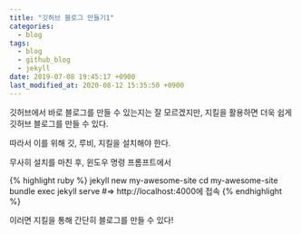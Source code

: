 ```yaml
---
title: "깃허브 블로그 만들기1"
categories:
  - blog
tags:
  - blog
  - github_blog
  - jekyll
date: 2019-07-08 19:45:17 +0900
last_modified_at: 2020-08-12 15:35:50 +0900
---
```

깃허브에서 바로 블로그를 만들 수 있는지는 잘 모르겠지만, 지킬을 활용하면 더욱 쉽게 깃허브 블로그를 만들 수 있다.

따라서 이를 위해 깃, 루비, 지킬을 설치해야 한다.

무사히 설치를 마친 후, 윈도우 명령 프롬프트에서

{% highlight ruby %}
jekyll new my-awesome-site
cd my-awesome-site
bundle exec jekyll serve
#=> http://localhost:4000에 접속
{% endhighlight %}

이러면 지킬을 통해 간단히 블로그를 만들 수 있다!
